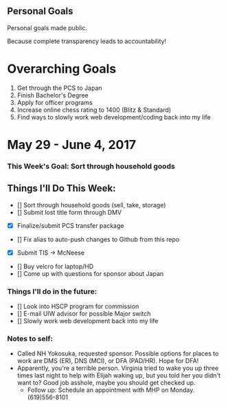 Personal Goals
--------------

Personal goals made public.

Because complete transparency leads to accountability! 

# Overarching Goals 
1. Get through the PCS to Japan
2. Finish Bachelor's Degree
3. Apply for officer programs
4. Increase online chess rating to 1400 (Blitz & Standard)
5. Find ways to slowly work web development/coding back into my life

# May 29 - June 4, 2017

### This Week's Goal: Sort through household goods

## Things I'll Do This Week:
- [] Sort through household goods (sell, take, storage)
- [] Submit lost title form through DMV
- [x] Finalize/submit PCS transfer package
- [] Fix alias to auto-push changes to Github from this repo
- [x] Submit TIS -> McNeese
- [] Buy velcro for laptop/HD
- [] Come up with questions for sponsor about Japan

### Things I'll do in the future:
- [] Look into HSCP program for commission
- [] E-mail UIW advisor for possible Major switch
- [] Slowly work web development back into my life

### Notes to self:
- Called NH Yokosuka, requested sponsor. Possible options for places to work are DMS (ER), DNS (MCI), or DFA (PAD/HR). Hope for DFA! 
- Apparently, you're a terrible person. Virginia tried to wake you up three times last night to help with Elijah waking up, but you told her you didn't want to? Good job asshole, maybe you should get checked up.
	- Follow up: Schedule an appointment with MHP on Monday. (619)556-8101

